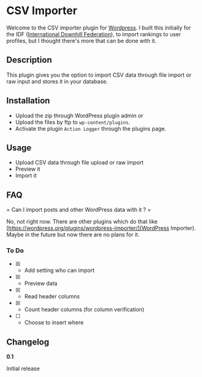 # CSV Importer

Welcome to the CSV importer plugin for [Wordpress](http://wordpress.org). I built this initially for the IDF ([International Downhill Federation](http://internationaldownhillfederation.org)), to import rankings to user profiles, but I thought there's more that can be done with it.

## Description 

This plugin gives you the option to import CSV data through file import or raw input and stores it in your database.

## Installation

* Upload the zip through WordPress plugin admin or
* Upload the files by ftp to `wp-content/plugins`.
* Activate the plugin `Action Logger` through the plugins page. 

## Usage

* Upload CSV data through file upload or raw import
* Preview it
* Import it

## FAQ

= Can I import posts and other WordPress data with it ? =

No, not right now. There are other plugins which do that like [https://wordpress.org/plugins/wordpress-importer/](WordPress Importer). Maybe in the future but now there are no plans for it.

### To Do
* [X] - Add setting who can import
* [X] - Preview data
* [X] - Read header columns
* [X] - Count header columns (for column verification)
* [ ] - Choose to insert where

## Changelog

**0.1**

Initial release
